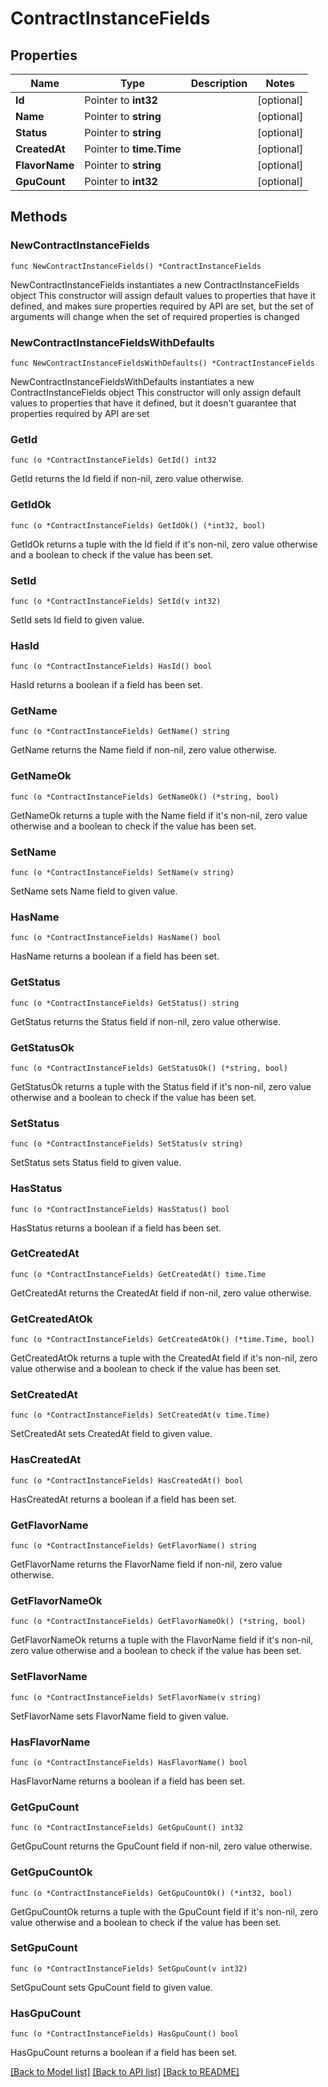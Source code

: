 # ContractInstanceFields

## Properties

Name | Type | Description | Notes
------------ | ------------- | ------------- | -------------
**Id** | Pointer to **int32** |  | [optional] 
**Name** | Pointer to **string** |  | [optional] 
**Status** | Pointer to **string** |  | [optional] 
**CreatedAt** | Pointer to **time.Time** |  | [optional] 
**FlavorName** | Pointer to **string** |  | [optional] 
**GpuCount** | Pointer to **int32** |  | [optional] 

## Methods

### NewContractInstanceFields

`func NewContractInstanceFields() *ContractInstanceFields`

NewContractInstanceFields instantiates a new ContractInstanceFields object
This constructor will assign default values to properties that have it defined,
and makes sure properties required by API are set, but the set of arguments
will change when the set of required properties is changed

### NewContractInstanceFieldsWithDefaults

`func NewContractInstanceFieldsWithDefaults() *ContractInstanceFields`

NewContractInstanceFieldsWithDefaults instantiates a new ContractInstanceFields object
This constructor will only assign default values to properties that have it defined,
but it doesn't guarantee that properties required by API are set

### GetId

`func (o *ContractInstanceFields) GetId() int32`

GetId returns the Id field if non-nil, zero value otherwise.

### GetIdOk

`func (o *ContractInstanceFields) GetIdOk() (*int32, bool)`

GetIdOk returns a tuple with the Id field if it's non-nil, zero value otherwise
and a boolean to check if the value has been set.

### SetId

`func (o *ContractInstanceFields) SetId(v int32)`

SetId sets Id field to given value.

### HasId

`func (o *ContractInstanceFields) HasId() bool`

HasId returns a boolean if a field has been set.

### GetName

`func (o *ContractInstanceFields) GetName() string`

GetName returns the Name field if non-nil, zero value otherwise.

### GetNameOk

`func (o *ContractInstanceFields) GetNameOk() (*string, bool)`

GetNameOk returns a tuple with the Name field if it's non-nil, zero value otherwise
and a boolean to check if the value has been set.

### SetName

`func (o *ContractInstanceFields) SetName(v string)`

SetName sets Name field to given value.

### HasName

`func (o *ContractInstanceFields) HasName() bool`

HasName returns a boolean if a field has been set.

### GetStatus

`func (o *ContractInstanceFields) GetStatus() string`

GetStatus returns the Status field if non-nil, zero value otherwise.

### GetStatusOk

`func (o *ContractInstanceFields) GetStatusOk() (*string, bool)`

GetStatusOk returns a tuple with the Status field if it's non-nil, zero value otherwise
and a boolean to check if the value has been set.

### SetStatus

`func (o *ContractInstanceFields) SetStatus(v string)`

SetStatus sets Status field to given value.

### HasStatus

`func (o *ContractInstanceFields) HasStatus() bool`

HasStatus returns a boolean if a field has been set.

### GetCreatedAt

`func (o *ContractInstanceFields) GetCreatedAt() time.Time`

GetCreatedAt returns the CreatedAt field if non-nil, zero value otherwise.

### GetCreatedAtOk

`func (o *ContractInstanceFields) GetCreatedAtOk() (*time.Time, bool)`

GetCreatedAtOk returns a tuple with the CreatedAt field if it's non-nil, zero value otherwise
and a boolean to check if the value has been set.

### SetCreatedAt

`func (o *ContractInstanceFields) SetCreatedAt(v time.Time)`

SetCreatedAt sets CreatedAt field to given value.

### HasCreatedAt

`func (o *ContractInstanceFields) HasCreatedAt() bool`

HasCreatedAt returns a boolean if a field has been set.

### GetFlavorName

`func (o *ContractInstanceFields) GetFlavorName() string`

GetFlavorName returns the FlavorName field if non-nil, zero value otherwise.

### GetFlavorNameOk

`func (o *ContractInstanceFields) GetFlavorNameOk() (*string, bool)`

GetFlavorNameOk returns a tuple with the FlavorName field if it's non-nil, zero value otherwise
and a boolean to check if the value has been set.

### SetFlavorName

`func (o *ContractInstanceFields) SetFlavorName(v string)`

SetFlavorName sets FlavorName field to given value.

### HasFlavorName

`func (o *ContractInstanceFields) HasFlavorName() bool`

HasFlavorName returns a boolean if a field has been set.

### GetGpuCount

`func (o *ContractInstanceFields) GetGpuCount() int32`

GetGpuCount returns the GpuCount field if non-nil, zero value otherwise.

### GetGpuCountOk

`func (o *ContractInstanceFields) GetGpuCountOk() (*int32, bool)`

GetGpuCountOk returns a tuple with the GpuCount field if it's non-nil, zero value otherwise
and a boolean to check if the value has been set.

### SetGpuCount

`func (o *ContractInstanceFields) SetGpuCount(v int32)`

SetGpuCount sets GpuCount field to given value.

### HasGpuCount

`func (o *ContractInstanceFields) HasGpuCount() bool`

HasGpuCount returns a boolean if a field has been set.


[[Back to Model list]](../README.md#documentation-for-models) [[Back to API list]](../README.md#documentation-for-api-endpoints) [[Back to README]](../README.md)


